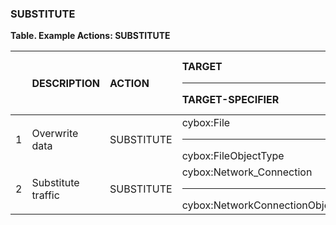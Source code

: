 ### SUBSTITUTE
**Table. Example Actions: SUBSTITUTE**

|  | DESCRIPTION | ACTION | TARGET<hr>TARGET-SPECIFIER | ACTUATOR<hr>ACTUATOR-SPECIFIER | MODIFIER | 
| :--- | :--- | :--- | :--- | :--- | :--- | 
| 1 | Overwrite data | SUBSTITUTE | cybox:File<hr>cybox:FileObjectType | endpoint<hr>(optional) | options | 
| 2 | Substitute traffic | SUBSTITUTE | cybox:Network_Connection<hr>cybox:NetworkConnectionObjectType | network.router<hr>(optional) | options | 

